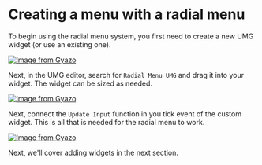 # Creating a menu with a radial menu

To begin using the radial menu system, you first need to create a new UMG widget (or use an existing one).

[![Image from Gyazo](https://i.gyazo.com/2d3d0af5cda2bfd33353c35565246f99.png)](https://gyazo.com/2d3d0af5cda2bfd33353c35565246f99.png)

Next, in the UMG editor, search for `Radial Menu UMG` and drag it into your widget.
The widget can be sized as needed.

[![Image from Gyazo](https://i.gyazo.com/e0fcda4c6650eb1e66936586f09ca871.png)](https://gyazo.com/e0fcda4c6650eb1e66936586f09ca871.png)

Next, connect the `Update Input` function in you tick event of the custom widget.
This is all that is needed for the radial menu to work.

[![Image from Gyazo](https://i.gyazo.com/7749181dbd3d92349fc08c9a6d96c60a.png)](https://gyazo.com/7749181dbd3d92349fc08c9a6d96c60a.png)

Next, we'll cover adding widgets in the next section.
